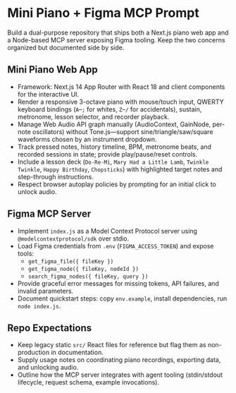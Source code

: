 # Mini Piano + Figma MCP Prompt

Build a dual-purpose repository that ships both a Next.js piano web app and a Node-based MCP server exposing Figma tooling. Keep the two concerns organized but documented side by side.

## Mini Piano Web App
- Framework: Next.js 14 App Router with React 18 and client components for the interactive UI.
- Render a responsive 3-octave piano with mouse/touch input, QWERTY keyboard bindings (`A`–`;` for whites, `Z`–`/` for accidentals), sustain, metronome, lesson selector, and recorder playback.
- Manage Web Audio API graph manually (AudioContext, GainNode, per-note oscillators) without Tone.js—support sine/triangle/saw/square waveforms chosen by an instrument dropdown.
- Track pressed notes, history timeline, BPM, metronome beats, and recorded sessions in state; provide play/pause/reset controls.
- Include a lesson deck (`Do-Re-Mi`, `Mary Had a Little Lamb`, `Twinkle Twinkle`, `Happy Birthday`, `Chopsticks`) with highlighted target notes and step-through instructions.
- Respect browser autoplay policies by prompting for an initial click to unlock audio.

## Figma MCP Server
- Implement `index.js` as a Model Context Protocol server using `@modelcontextprotocol/sdk` over stdio.
- Load Figma credentials from `.env` (`FIGMA_ACCESS_TOKEN`) and expose tools:
  - `get_figma_file({ fileKey })`
  - `get_figma_node({ fileKey, nodeId })`
  - `search_figma_nodes({ fileKey, query })`
- Provide graceful error messages for missing tokens, API failures, and invalid parameters.
- Document quickstart steps: copy `env.example`, install dependencies, run `node index.js`.

## Repo Expectations
- Keep legacy static `src/` React files for reference but flag them as non-production in documentation.
- Supply usage notes on coordinating piano recordings, exporting data, and unlocking audio.
- Outline how the MCP server integrates with agent tooling (stdin/stdout lifecycle, request schema, example invocations).

